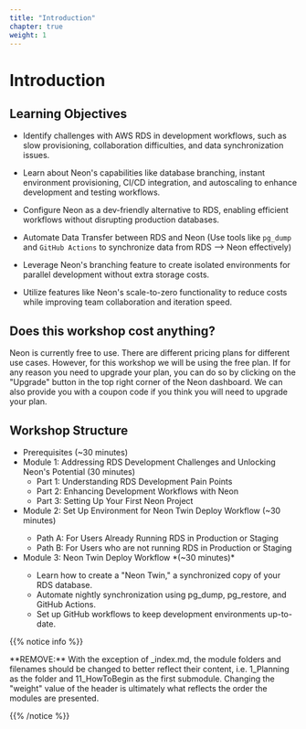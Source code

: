 ```yaml
---
title: "Introduction"
chapter: true
weight: 1
---
```


# Introduction

## Learning Objectives <!-- MODIFY THIS SUBHEADING -->

- Identify challenges with AWS RDS in development workflows, such as slow provisioning, collaboration difficulties, and data synchronization issues.

- Learn about Neon's capabilities like database branching, instant environment provisioning, CI/CD integration, and autoscaling to enhance development and testing workflows.
- Configure Neon as a dev-friendly alternative to RDS, enabling efficient workflows without disrupting production databases.
- Automate Data Transfer between RDS and Neon (Use tools like ```pg_dump``` and ```GitHub Actions``` to synchronize data from RDS --> Neon effectively) 
- Leverage Neon's branching feature to create isolated environments for parallel development without extra storage costs.
- Utilize features like Neon's scale-to-zero functionality to reduce costs while improving team collaboration and iteration speed.

## Does this workshop cost anything? 

Neon is currently free to use. There are different pricing plans for different use cases. However, for this workshop we will be using the free plan. If for any reason you need to upgrade your plan, you can do so by clicking on the "Upgrade" button in the top right corner of the Neon dashboard. We can also provide you with a coupon code if you think you will need to upgrade your plan. 


## Workshop Structure <!-- MODIFY THIS SUBHEADING -->

<ul>
    <li> Prerequisites (~30 minutes) </li>
    <li> Module 1: Addressing RDS Development Challenges and Unlocking Neon's Potential (30 minutes)
        <ul>
            <li> Part 1: Understanding RDS Development Pain Points</li>
            <li> Part 2:  Enhancing Development Workflows with Neon</li>
            <li> Part 3: Setting Up Your First Neon Project</li>
        </ul>
    </li>
    <li> Module 2: Set Up Environment for Neon Twin Deploy Workflow (~30 minutes)</li>
        <ul>
            <li> Path A: For Users Already Running RDS in Production or Staging </li>
            <li> Path B: For Users who are not running RDS in Production or Staging</li>
        </ul>
    <li> Module 3: Neon Twin Deploy Workflow *(~30 minutes)*</li>
        <ul>
            <li> Learn how to create a "Neon Twin," a synchronized copy of your RDS database. </li>
            <li> Automate nightly synchronization using pg_dump, pg_restore, and GitHub Actions. </li>
            <li> Set up GitHub workflows to keep development environments up-to-date. </li>
        </ul>
</ul>

{{% notice info %}}
<p style='text-align: left;'>
**REMOVE:** With the exception of _index.md, the module folders and filenames should be changed to better reflect their content, i.e. 1_Planning as the folder and 11_HowToBegin as the first submodule. Changing the "weight" value of the header is ultimately what reflects the order the modules are presented.
</p>
{{% /notice %}}
